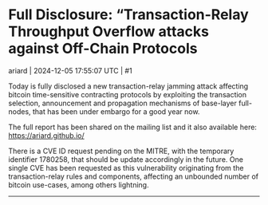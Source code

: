 # Full Disclosure: “Transaction-Relay Throughput Overflow attacks against Off-Chain Protocols

ariard | 2024-12-05 17:55:07 UTC | #1

Today is fully disclosed a new transaction-relay jamming attack affecting bitcoin time-sensitive contracting protocols by exploiting the transaction selection, announcement and propagation mechanisms of base-layer full-nodes, that has been under embargo for a good year now.

The full report has been shared on the mailing list and it also available here:
https://ariard.github.io/

There is a CVE ID request pending on the MITRE, with the temporary identifier 1780258, that should be update accordingly in the future. One single CVE has been requested as this vulnerability originating from the transaction-relay rules and components, affecting an unbounded number of bitcoin use-cases, among others lightning.

-------------------------

